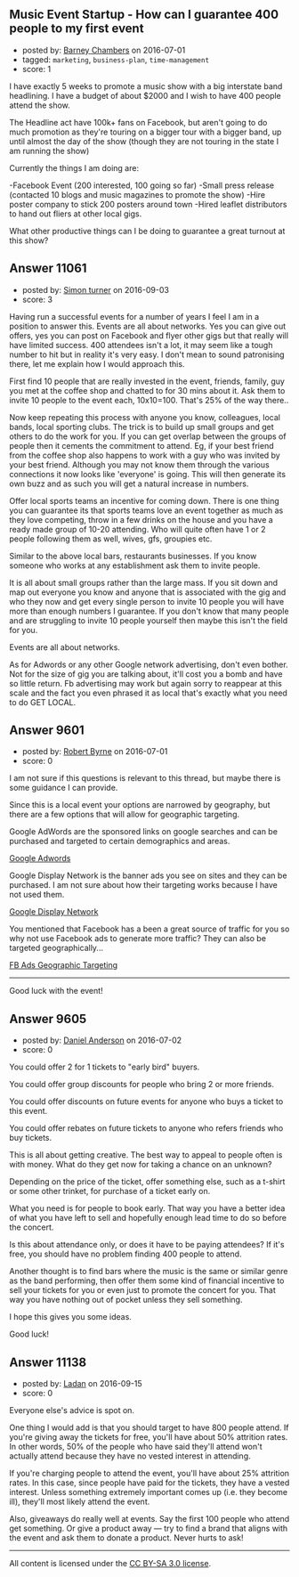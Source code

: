 ## Music Event Startup - How can I guarantee 400 people to my first event

- posted by: [Barney Chambers](https://stackexchange.com/users/2296162/barney-chambers) on 2016-07-01
- tagged: `marketing`, `business-plan`, `time-management`
- score: 1

I have exactly 5 weeks to promote a music show with a big interstate band headlining. I have a budget of about $2000 and I wish to have 400 people attend the show.

The Headline act have 100k+ fans on Facebook, but aren't going to do much promotion as they're touring on a bigger tour with a bigger band, up until almost the day of the show (though they are not touring in the state I am running the show)

Currently the things I am doing are:

-Facebook Event (200 interested, 100 going so far)
-Small press release (contacted 10 blogs and music magazines to promote the show)
-Hire poster company to stick 200 posters around town
-Hired leaflet distributors to hand out fliers at other local gigs.

What other productive things can I be doing to guarantee a great turnout at this show?



## Answer 11061

- posted by: [Simon turner](https://stackexchange.com/users/9127490/simon-turner) on 2016-09-03
- score: 3

Having run a successful events for a number of years I feel I am in a position to answer this. 
Events are all about networks. Yes you can give out offers, yes you can post on Facebook and flyer other gigs but that really will have limited success.
400 attendees isn't a lot, it may seem like a tough number to hit but in reality it's very easy. I don't mean to sound patronising there, let me explain how I would approach this.

First find 10 people that are really invested in the event, friends, family, guy you met at the coffee shop and chatted to for 30 mins about it. Ask them to invite 10 people to the event each, 10x10=100. That's 25% of the way there.. 

Now keep repeating this process with anyone you know, colleagues, local bands, local sporting clubs. The trick is to build up small groups and get others to do the work for you. If you can get overlap between the groups of people then it cements the commitment to attend. Eg, if your best friend from the coffee shop also happens to work with a guy who was invited by your best friend. Although you may not know them through the various connections it now looks like 'everyone' is going. This will then generate its own buzz and as such you will get a natural increase in numbers. 

Offer local sports teams an incentive for coming down. There is one thing you can guarantee its that sports teams love an event together as much as they love competing, throw in a few drinks on the house and you have a ready made group of 10-20 attending. Who will quite often have 1 or 2 people following them as well, wives, gfs, groupies etc. 

Similar to the above local bars, restaurants businesses. If you know someone who works at any establishment ask them to invite people.

It is all about small groups rather than the large mass. If you sit down and map out everyone you know and anyone that is associated with the gig and who they now and get every single person to invite 10 people you will have more than enough numbers I guarantee. If you don't know that many people and are struggling to invite 10 people yourself then maybe this isn't the field for you. 

Events are all about networks.


As for Adwords or any other Google network advertising, don't even bother. Not for the size of gig you are talking about, it'll cost you a bomb and have so little return. Fb advertising may work but again sorry to reappear at this scale and the fact you even phrased it as local that's exactly what you need to do GET LOCAL. 





## Answer 9601

- posted by: [Robert Byrne](https://stackexchange.com/users/5232876/robert-byrne) on 2016-07-01
- score: 0

<p>I am not sure if this questions is relevant to this thread, but maybe there is some guidance I can provide.</p>

<p>Since this is a local event your options are narrowed by geography, but there are a few options that will allow for geographic targeting.</p>

<p>Google AdWords are the sponsored links on google searches and can be purchased and targeted to certain demographics and areas.</p>

<p><a href="https://www.google.ca/adwords/" rel="nofollow" title="Google AdWords">Google Adwords</a></p>

<p>Google Display Network is the banner ads you see on sites and they can be purchased. I am not sure about how their targeting works because I have not used them.</p>

<p><a href="https://www.google.ca/ads/displaynetwork/" rel="nofollow">Google Display Network</a></p>

<p>You mentioned that Facebook has a been a great source of traffic for you so why not use Facebook ads to generate more traffic? They can also be targeted geographically...</p>

<p><a href="https://m.facebook.com/business/help/373435349528734" rel="nofollow">FB Ads Geographic Targeting</a></p>

<hr>

<p>Good luck with the event!</p>



## Answer 9605

- posted by: [Daniel Anderson](https://stackexchange.com/users/8398759/daniel-anderson) on 2016-07-02
- score: 0

You could offer 2 for 1 tickets to "early bird" buyers.

You could offer group discounts for people who bring 2 or more friends.

You could offer discounts on future events for anyone who buys a ticket to this event.

You could offer rebates on future tickets to anyone who refers friends who buy tickets.


This is all about getting creative.  The best way to appeal to people often is with money.  What do they get now for taking a chance on an unknown?  

Depending on the price of the ticket, offer something else, such as a t-shirt or some other trinket, for purchase of a ticket early on.

What you need is for people to book early.  That way you have a better idea of what you have left to sell and hopefully enough lead time to do so before the concert.

Is this about attendance only, or does it have to be paying attendees?  If it's free, you should have no problem finding 400 people to attend.

Another thought is to find bars where the music is the same or similar genre as the band performing, then offer them some kind of financial incentive to sell your tickets for you or even just to promote the concert for you.  That way you have nothing out of pocket unless they sell something.

I hope this gives you some ideas.

Good luck!


## Answer 11138

- posted by: [Ladan](https://stackexchange.com/users/9187136/ladan) on 2016-09-15
- score: 0

Everyone else's advice is spot on. 

One thing I would add is that you should target to have 800 people attend. If you're giving away the tickets for free, you'll have about 50% attrition rates. In other words, 50% of the people who have said they'll attend won't actually attend because they have no vested interest in attending.

If you're charging people to attend the event, you'll have about 25% attrition rates. In this case, since people have paid for the tickets, they have a vested interest. Unless something extremely important comes up (i.e. they become ill), they'll most likely attend the event.

Also, giveaways do really well at events. Say the first 100 people who attend get something. Or give a product away — try to find a brand that aligns with the event and ask them to donate a product. Never hurts to ask!



---

All content is licensed under the [CC BY-SA 3.0 license](https://creativecommons.org/licenses/by-sa/3.0/).
